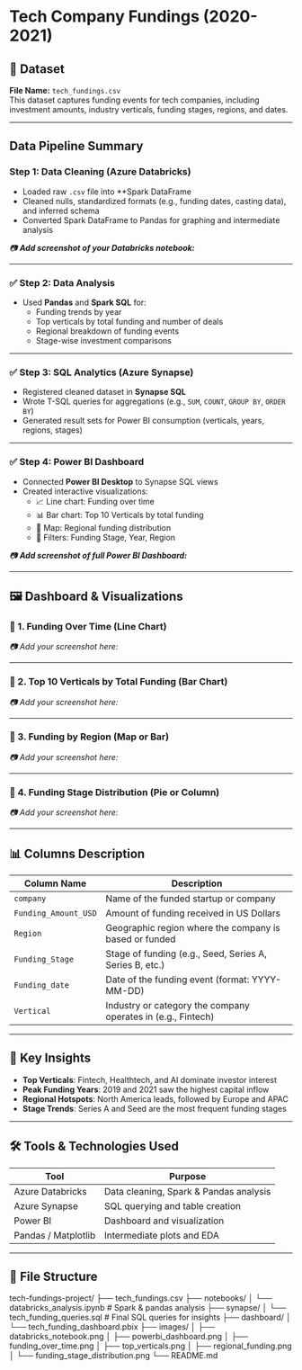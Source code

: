 # Tech Company Fundings (2020-2021)

## 📁 Dataset

**File Name:** `tech_fundings.csv`  
This dataset captures funding events for tech companies, including investment amounts, industry verticals, funding stages, regions, and dates.

---

## Data Pipeline Summary

### Step 1: Data Cleaning (Azure Databricks)
  - Loaded raw `.csv` file into **Spark DataFrame
  - Cleaned nulls, standardized formats (e.g., funding dates, casting data), and inferred schema
  - Converted Spark DataFrame to Pandas for graphing and intermediate analysis

_📷 **Add screenshot of your Databricks notebook:**_  

---

### ✅ Step 2: Data Analysis
- Used **Pandas** and **Spark SQL** for:
  - Funding trends by year
  - Top verticals by total funding and number of deals
  - Regional breakdown of funding events
  - Stage-wise investment comparisons

---

### ✅ Step 3: SQL Analytics (Azure Synapse)
- Registered cleaned dataset in **Synapse SQL**
- Wrote T-SQL queries for aggregations (e.g., `SUM`, `COUNT`, `GROUP BY`, `ORDER BY`)
- Generated result sets for Power BI consumption (verticals, years, regions, stages)

---

### ✅ Step 4: Power BI Dashboard
- Connected **Power BI Desktop** to Synapse SQL views
- Created interactive visualizations:
  - 📈 Line chart: Funding over time
  - 📊 Bar chart: Top 10 Verticals by total funding
  - 🧭 Map: Regional funding distribution
  - 🧩 Filters: Funding Stage, Year, Region

_📷 **Add screenshot of full Power BI Dashboard:**_  

---

## 🖼 Dashboard & Visualizations

### 🔹 1. Funding Over Time (Line Chart)
_📷 Add your screenshot here:_  

---

### 🔹 2. Top 10 Verticals by Total Funding (Bar Chart)
_📷 Add your screenshot here:_  

---

### 🔹 3. Funding by Region (Map or Bar)
_📷 Add your screenshot here:_  

---

### 🔹 4. Funding Stage Distribution (Pie or Column)
_📷 Add your screenshot here:_  

---

## 📊 Columns Description

| Column Name         | Description                                                   |
|---------------------|---------------------------------------------------------------|
| `company`           | Name of the funded startup or company                         |
| `Funding_Amount_USD`| Amount of funding received in US Dollars                      |
| `Region`            | Geographic region where the company is based or funded        |
| `Funding_Stage`     | Stage of funding (e.g., Seed, Series A, Series B, etc.)       |
| `Funding_date`      | Date of the funding event (format: YYYY-MM-DD)                |
| `Vertical`          | Industry or category the company operates in (e.g., Fintech)  |

---

## 🧠 Key Insights

- **Top Verticals**: Fintech, Healthtech, and AI dominate investor interest
- **Peak Funding Years**: 2019 and 2021 saw the highest capital inflow
- **Regional Hotspots**: North America leads, followed by Europe and APAC
- **Stage Trends**: Series A and Seed are the most frequent funding stages

---

## 🛠 Tools & Technologies Used

| Tool            | Purpose                                  |
|-----------------|------------------------------------------|
| Azure Databricks| Data cleaning, Spark & Pandas analysis   |
| Azure Synapse   | SQL querying and table creation          |
| Power BI        | Dashboard and visualization              |
| Pandas / Matplotlib | Intermediate plots and EDA           |

---

## 📂 File Structure
tech-fundings-project/
├── tech_fundings.csv
├── notebooks/
│ └── databricks_analysis.ipynb # Spark & pandas analysis
├── synapse/
│ └── tech_funding_queries.sql # Final SQL queries for insights
├── dashboard/
│ └── tech_funding_dashboard.pbix
├── images/
│ ├── databricks_notebook.png
│ ├── powerbi_dashboard.png
│ ├── funding_over_time.png
│ ├── top_verticals.png
│ ├── regional_funding.png
│ └── funding_stage_distribution.png
└── README.md

